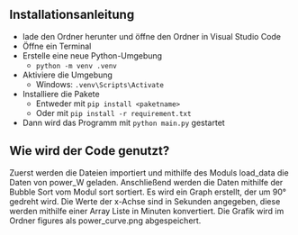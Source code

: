 ## Installationsanleitung
- lade den Ordner herunter und öffne den Ordner in Visual Studio Code
- Öffne ein Terminal
- Erstelle eine neue Python-Umgebung
  - `python -m venv .venv`
- Aktiviere die Umgebung 
  - Windows: `.venv\Scripts\Activate`
- Installiere die Pakete
  - Entweder mit `pip install <paketname>`
  - Oder mit `pip install -r requirement.txt`
- Dann wird das Programm mit `python main.py` gestartet


## Wie wird der Code genutzt?
Zuerst werden die Dateien importiert und mithilfe des Moduls load_data die Daten von power_W geladen.
Anschließend werden die Daten mithilfe der Bubble Sort vom Modul sort sortiert.
Es wird ein Graph erstellt, der um 90° gedreht wird.
Die Werte der x-Achse sind in Sekunden angegeben, diese werden mithilfe einer Array Liste in Minuten konvertiert.
Die Grafik wird im Ordner figures als power_curve.png abgespeichert.




